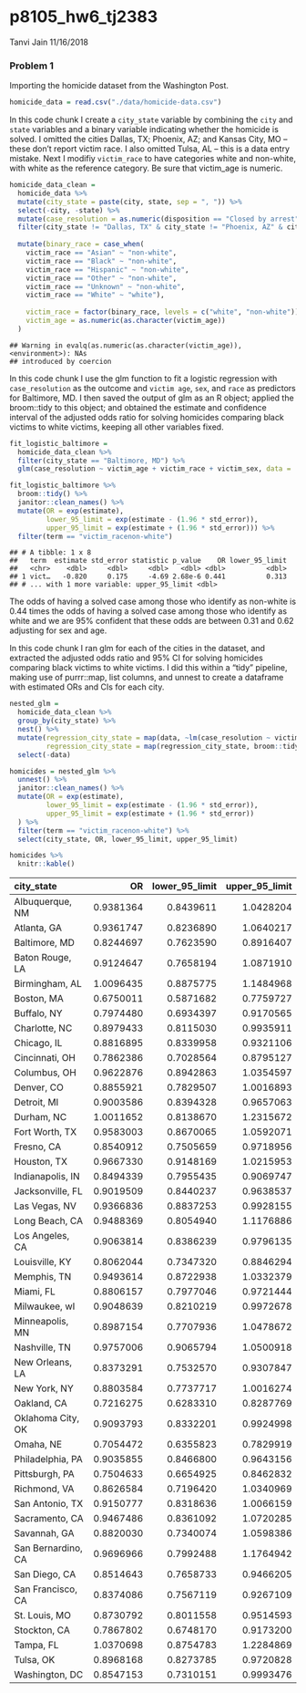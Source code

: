 p8105\_hw6\_tj2383
================
Tanvi Jain
11/16/2018

### Problem 1

Importing the homicide dataset from the Washington Post.

``` r
homicide_data = read.csv("./data/homicide-data.csv")
```

In this code chunk I create a `city_state` variable by combining the `city` and `state` variables and a binary variable indicating whether the homicide is solved. I omitted the cities Dallas, TX; Phoenix, AZ; and Kansas City, MO – these don’t report victim race. I also omitted Tulsa, AL – this is a data entry mistake. Next I modifiy `victim_race` to have categories white and non-white, with white as the reference category. Be sure that victim\_age is numeric.

``` r
homicide_data_clean = 
  homicide_data %>% 
  mutate(city_state = paste(city, state, sep = ", ")) %>% 
  select(-city, -state) %>% 
  mutate(case_resolution = as.numeric(disposition == "Closed by arrest")) %>% 
  filter(city_state != "Dallas, TX" & city_state != "Phoenix, AZ" & city_state != "Kansas City, MO" & city_state != "Tulsa, AL") %>% 
  
  mutate(binary_race = case_when(
    victim_race == "Asian" ~ "non-white",
    victim_race == "Black" ~ "non-white",
    victim_race == "Hispanic" ~ "non-white",
    victim_race == "Other" ~ "non-white",
    victim_race == "Unknown" ~ "non-white",
    victim_race == "White" ~ "white"),
    
    victim_race = factor(binary_race, levels = c("white", "non-white")),
    victim_age = as.numeric(as.character(victim_age))
  )
```

    ## Warning in evalq(as.numeric(as.character(victim_age)), <environment>): NAs
    ## introduced by coercion

In this code chunk I use the glm function to fit a logistic regression with `case_resolution` as the outcome and `victim age`, `sex`, and `race` as predictors for Baltimore, MD. I then saved the output of glm as an R object; applied the broom::tidy to this object; and obtained the estimate and confidence interval of the adjusted odds ratio for solving homicides comparing black victims to white victims, keeping all other variables fixed.

``` r
fit_logistic_baltimore = 
  homicide_data_clean %>% 
  filter(city_state == "Baltimore, MD") %>% 
  glm(case_resolution ~ victim_age + victim_race + victim_sex, data = ., family = binomial()) 

fit_logistic_baltimore %>% 
  broom::tidy() %>% 
  janitor::clean_names() %>% 
  mutate(OR = exp(estimate),
         lower_95_limit = exp(estimate - (1.96 * std_error)),
         upper_95_limit = exp(estimate + (1.96 * std_error))) %>%
  filter(term == "victim_racenon-white")
```

    ## # A tibble: 1 x 8
    ##   term  estimate std_error statistic p_value    OR lower_95_limit
    ##   <chr>    <dbl>     <dbl>     <dbl>   <dbl> <dbl>          <dbl>
    ## 1 vict…   -0.820     0.175     -4.69 2.68e-6 0.441          0.313
    ## # ... with 1 more variable: upper_95_limit <dbl>

The odds of having a solved case among those who identify as non-white is 0.44 times the odds of having a solved case among those who identify as white and we are 95% confident that these odds are between 0.31 and 0.62 adjusting for sex and age.

In this code chunk I ran glm for each of the cities in the dataset, and extracted the adjusted odds ratio and 95% CI for solving homicides comparing black victims to white victims. I did this within a “tidy” pipeline, making use of purrr::map, list columns, and unnest to create a dataframe with estimated ORs and CIs for each city.

``` r
nested_glm =
  homicide_data_clean %>% 
  group_by(city_state) %>% 
  nest() %>% 
  mutate(regression_city_state = map(data, ~lm(case_resolution ~ victim_age + victim_sex + victim_race, data = .x)),
         regression_city_state = map(regression_city_state, broom::tidy)) %>% 
  select(-data)

homicides = nested_glm %>% 
  unnest() %>% 
  janitor::clean_names() %>% 
  mutate(OR = exp(estimate),
         lower_95_limit = exp(estimate - (1.96 * std_error)),
         upper_95_limit = exp(estimate + (1.96 * std_error))
  ) %>% 
  filter(term == "victim_racenon-white") %>%
  select(city_state, OR, lower_95_limit, upper_95_limit)

homicides %>% 
  knitr::kable()
```

| city\_state        |         OR|  lower\_95\_limit|  upper\_95\_limit|
|:-------------------|----------:|-----------------:|-----------------:|
| Albuquerque, NM    |  0.9381364|         0.8439611|         1.0428204|
| Atlanta, GA        |  0.9361747|         0.8236890|         1.0640217|
| Baltimore, MD      |  0.8244697|         0.7623590|         0.8916407|
| Baton Rouge, LA    |  0.9124647|         0.7658194|         1.0871910|
| Birmingham, AL     |  1.0096435|         0.8875775|         1.1484968|
| Boston, MA         |  0.6750011|         0.5871682|         0.7759727|
| Buffalo, NY        |  0.7974480|         0.6934397|         0.9170565|
| Charlotte, NC      |  0.8979433|         0.8115030|         0.9935911|
| Chicago, IL        |  0.8816895|         0.8339958|         0.9321106|
| Cincinnati, OH     |  0.7862386|         0.7028564|         0.8795127|
| Columbus, OH       |  0.9622876|         0.8942863|         1.0354597|
| Denver, CO         |  0.8855921|         0.7829507|         1.0016893|
| Detroit, MI        |  0.9003586|         0.8394328|         0.9657063|
| Durham, NC         |  1.0011652|         0.8138670|         1.2315672|
| Fort Worth, TX     |  0.9583003|         0.8670065|         1.0592071|
| Fresno, CA         |  0.8540912|         0.7505659|         0.9718956|
| Houston, TX        |  0.9667330|         0.9148169|         1.0215953|
| Indianapolis, IN   |  0.8494339|         0.7955435|         0.9069747|
| Jacksonville, FL   |  0.9019509|         0.8440237|         0.9638537|
| Las Vegas, NV      |  0.9366836|         0.8837253|         0.9928155|
| Long Beach, CA     |  0.9488369|         0.8054940|         1.1176886|
| Los Angeles, CA    |  0.9063814|         0.8386239|         0.9796135|
| Louisville, KY     |  0.8062044|         0.7347320|         0.8846294|
| Memphis, TN        |  0.9493614|         0.8722938|         1.0332379|
| Miami, FL          |  0.8806157|         0.7977046|         0.9721444|
| Milwaukee, wI      |  0.9048639|         0.8210219|         0.9972678|
| Minneapolis, MN    |  0.8987154|         0.7707936|         1.0478672|
| Nashville, TN      |  0.9757006|         0.9065794|         1.0500918|
| New Orleans, LA    |  0.8373291|         0.7532570|         0.9307847|
| New York, NY       |  0.8803584|         0.7737717|         1.0016274|
| Oakland, CA        |  0.7216275|         0.6283310|         0.8287769|
| Oklahoma City, OK  |  0.9093793|         0.8332201|         0.9924998|
| Omaha, NE          |  0.7054472|         0.6355823|         0.7829919|
| Philadelphia, PA   |  0.9035855|         0.8466800|         0.9643156|
| Pittsburgh, PA     |  0.7504633|         0.6654925|         0.8462832|
| Richmond, VA       |  0.8626584|         0.7196420|         1.0340969|
| San Antonio, TX    |  0.9150777|         0.8318636|         1.0066159|
| Sacramento, CA     |  0.9467486|         0.8361092|         1.0720285|
| Savannah, GA       |  0.8820030|         0.7340074|         1.0598386|
| San Bernardino, CA |  0.9696966|         0.7992488|         1.1764942|
| San Diego, CA      |  0.8514643|         0.7658733|         0.9466205|
| San Francisco, CA  |  0.8374086|         0.7567119|         0.9267109|
| St. Louis, MO      |  0.8730792|         0.8011558|         0.9514593|
| Stockton, CA       |  0.7867802|         0.6748170|         0.9173200|
| Tampa, FL          |  1.0370698|         0.8754783|         1.2284869|
| Tulsa, OK          |  0.8968168|         0.8273785|         0.9720828|
| Washington, DC     |  0.8547153|         0.7310151|         0.9993476|
